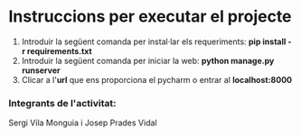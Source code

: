 # Instruccions per executar el projecte

1. Introduir la següent comanda per instal·lar els requeriments: **pip install -r requirements.txt**
2. Introduir la següent comanda per iniciar la web: **python manage.py runserver**
3. Clicar a l'**url** que ens proporciona el pycharm o entrar al **localhost:8000**

### Integrants de l'activitat:
Sergi Vila Monguia i Josep Prades Vidal
